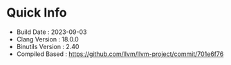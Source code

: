 # Quick Info
* Build Date : 2023-09-03
* Clang Version : 18.0.0
* Binutils Version : 2.40
* Compiled Based : https://github.com/llvm/llvm-project/commit/701e6f76
